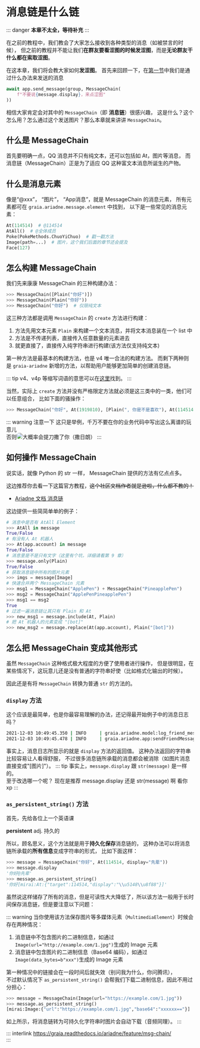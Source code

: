 # 消息链是什么链

::: danger
**本章不太全，等待补充**
:::

在之前的教程中，我们教会了大家怎么接收到各种类型的消息（如被禁言的时候），
但之前的教程并不能让我们**在群友要看涩图的时候发涩图**，而是**无论群友干什么都在索取涩图**。

在这本章，我们将会教大家如何**发涩图**。
首先来回顾一下，在[第一节](./hello_ero.md)中我们是通过什么办法来发送的消息

```python
await app.send_message(group, MessageChain(
    f"不要说{message.display}，来点涩图"
))
```

相信大家肯定会对其中的 `MessageChain`（即 **消息链**）很感兴趣，
这是什么？这个怎么用？怎么通过这个发送图片？那么本章就来讲讲 `MessageChain`。

## 什么是 MessageChain

首先要明确一点，QQ 消息并不只有纯文本，还可以包括如 At，图片等消息，
而消息链（MessageChain）正是为了适应 QQ 这种富文本消息所诞生的产物。

## 什么是消息元素

像是“@xxx”， “图片”， “App消息”，就是 MessageChain 的消息元素，
所有元素都可在 `graia.ariadne.message.element` 中找到，
以下是一些常见的消息元素：

```python
At(114514)  # @114514
AtAll()  # @全体成员
Poke(PokeMethods.ChuoYiChuo)  # 戳一戳方法
Image(path=...)  # 图片，这个我们后面的章节还会提及
Face(127)
```

## 怎么构建 MessageChain

我们先来康康 MessageChain 的三种构建办法：

```python
>>> MessageChain([Plain("你好")])
>>> MessageChain(Plain("你好"))
>>> MessageChain("你好")  # 仅限纯文本
```

这三种方法都是调用 `MessageChain` 的 `create` 方法进行构建：

1. 方法先用文本元素 `Plain` 来构建一个文本消息，并将文本消息装在一个 list 中
2. 方法是不传递列表，直接传入任意数量的元素进去
3. 就更直接了，直接传入纯字符串进行构建(该方法仅支持纯文本)

第一种方法是最基本的构建方法，也是 v4 唯一合法的构建方法。
而剩下两种则是 `graia-ariadne` 新增的方法，以帮助用户能够更加简单的创建消息链。

::: tip
v4、v4p 等缩写词语的意思可以在[这里](/appendix/terms.md)找到。
:::

当然，实际上 `create` 方法并没有严格限定方法就必须是这三类中的一类，他们可以任意组合，
比如下面的骚操作：

```python
>>> MessageChain("你好", At(1919810), [Plain(", 你是不是喜欢"), At(114514)])
```

::: warning 注意一下
这只是举例，千万不要在你的业务代码中写出这么离谱的玩意儿
<br /><Curtain>否则<MoreInfo words="蓝玻璃块"><img src="/images/guide/BGB_watching.webp" style="border-radius:6px"></MoreInfo>大概率会提刀撒了你（撒日朗）</Curtain>
:::

## 如何操作 MessageChain

说实话，就像 Python 的 str 一样， MessageChain 提供的方法有亿点点多。

这边推荐你去看一下这篇官方教程，~~这个社区文档作者就是逊啦，什么都不教的！~~

- [Ariadne 文档 消息链](https://graia.readthedocs.io/ariadne/feature/msg-chain/)

这边提供一些简简单单的例子：

```python
# 消息中是否有 AtAll Element
>>> AtAll in message
True/False
# 有没有人 At 机器人
>>> At(app.account) in message
True/False
# 消息里是不是只有文字（这里有个坑，详细请看第 9 章）
>>> message.only(Plain)
True/False
# 获取消息链中所有的图片元素
>>> imgs = message[Image]
# 快速合并两个 MessageChain 元素
>>> msg1 = MessageChain("ApplePen") + MessageChain("PineapplePen")
>>> msg2 = MessageChain("ApplePenPineapplePen")
>>> msg1 == msg2
True
# 过滤一遍消息链让其只有 Plain 和 At
>>> new_msg1 = message.include(At, Plain)
# 把 At 机器人的元素变成 "[bot]"
>>> new_msg2 = message.replace(At(app.account), Plain("[bot]"))
```

## 怎么把 MessageChain 变成其他形式

虽然 `MessageChain` 这种格式极大程度的方便了使用者进行操作，
但是很明显，在某些情况下，这玩意儿还是没有普通的字符串好使（比如格式化输出的时候）。

因此还是有将 `MessageChain` 转换为普通 `str` 的方法的。

### `display` 方法

这个应该是最简单，也是你最容易理解的办法，还记得最开始例子中的消息日志吗？

```bash
2021-12-03 10:49:45.350 | INFO     | graia.ariadne.model:log_friend_message:114 - 1919810: [Graiax(114514)] -> '你好'
2021-12-03 10:49:45.478 | INFO     | graia.ariadne.app:sendFriendMessage:114 - [BOT 1919810] Friend(114514) <- '不要说你好，来点涩图'
```

事实上，消息日志所显示的就是 `display` 方法的返回值。
这种办法返回的字符串比较容易让人看得舒服，
不过很多消息链所承载的消息都会被消除（如图片消息直接变成"[图片]"）。
::: tip
事实上，`message.display` 跟 `str(message)` 是一样的。  
至于改选哪一个呢？
<ChatWindow title="Graia Framework Community">
  <ChatMsg name="GraiaX" onright>现在是推荐 message.display 还是 str(message) 啊</ChatMsg>
  <ChatMsg name="EroEroBot" avatar="/avatar/ero.webp" audio="/voices/夏娜_无路赛_钉宫理惠.m4a">看你 xp</ChatMsg>
</ChatWindow>
:::

### `as_persistent_string()` 方法

首先，先给各位上一个英语课

**persistent** adj. 持久的

所以，顾名思义，这个方法就是用于**持久化保存**消息链的，
这种办法可以将消息链所承载的**所有信息**变成字符串的形式，
比如下面这样：

```python
>>> message = MessageChain("你好", At(114514, display="先辈"))
>>> message.display
'你好@先辈'
>>> message.as_persistent_string()
'你好[mirai:At:{"target":114514,"display":"\\u5148\\u8f88"}]'
```

虽然说这样储存了所有的消息，但是可读性大大降低了，所以该方法一般用于长时间保存消息链，但是要注意以下问题：

::: warning
当你使用该方法保存图片等多媒体元素（`MultimediaElement`）时候会存在两种情况：

1. 消息链中不包含图片的二进制信息，如通过`Image(url="http://example.com/1.jpg")`生成的 Image 元素
2. 消息链中包含图片的二进制信息（Base64 编码），如通过`Image(data_bytes=b"xxx")`生成的 Image 元素

第一种情况中的链接会在一段时间后就失效（别问我为什么，你问腾讯），  
不过默认情况下 `as_persistent_string()` 会帮我们下载二进制信息，因此不用过分担心：

```python
>>> message = MessageChain(Image(url="https://example.com/1.jpg"))
>>> message.as_persistent_string()
[mirai:Image:{"url":"https://example.com/1.jpg","base64":"xxxxxx=="}]
```

如上所示，将消息链转为可持久化字符串时图片会自动下载（音频同理）。
:::

::: interlink
<https://graia.readthedocs.io/ariadne/feature/msg-chain/>  
:::
